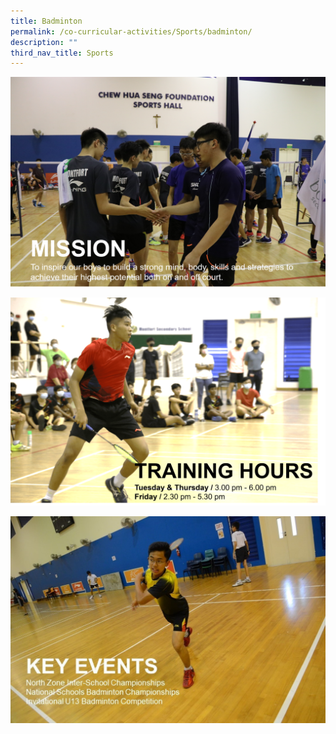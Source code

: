 ```yaml
---
title: Badminton
permalink: /co-curricular-activities/Sports/badminton/
description: ""
third_nav_title: Sports
---
```

		
![](/images/bm1.png)

![](/images/Badminton.png)

![](/images/bm4.jpeg)
